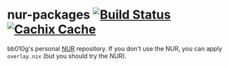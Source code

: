 # nur-packages [![Build Status][build-status-shield]][build-status] [![Cachix Cache][cachix-cache-shield]][cachix-cache]

[build-status]: https://github.com/bb010g/nur-packages/actions?query=workflow%3ABuild+branch%3Amaster
[build-status-shield]: https://github.com/bb010g/nur-packages/workflows/Build/badge.svg?branch=master
[cachix-cache]: https://bb010g.cachix.org/
[cachix-cache-shield]: https://img.shields.io/badge/cachix-bb010g-blue.svg

bb010g's personal [NUR][] repository. If you don't use the NUR, you can apply
`overlay.nix` (but you should try the NUR).

[nur]: https://github.com/nix-community/NUR
